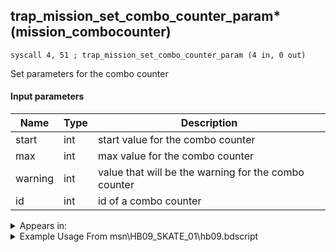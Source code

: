 ## trap_mission_set_combo_counter_param* (mission_combocounter)

`syscall 4, 51 ; trap_mission_set_combo_counter_param (4 in, 0 out)`

Set parameters for the combo counter

#### Input parameters
| Name | Type | Description
|------|------|------------
| start   | int   | start value for the combo counter
| max   | int   | max value for the combo counter
| warning   | int   | value that will be the warning for the combo counter
| id   | int   | id of a combo counter




<details>
	<summary>Appears in:</summary>
| filename | Entity (obj)
|----------|-------------
| msn\HB09_SKATE_01\hb09.bdscript       |           
| msn\TT06_PERFORM_02\tt06.bdscript       |           

</details>

<details>
	<summary>Example Usage From msn\HB09_SKATE_01\hb09.bdscript</summary>
```
L190:
 pushFromFSp 0
 fetchValue 0
 syscall 4, 36 ; trap_score_score (1 in, 1 out)
 pushFromFSp 4
 syscall 4, 5 ; trap_mission_set_count (2 in, 0 out)
 pushImm 0
 pushImm 0
 pushFromFSp 0
 fetchValue 0
 syscall 4, 36 ; trap_score_score (1 in, 1 out)
 pushImm 1
 add 
 pushImm 0
 syscall 4, 51 ; trap_mission_set_combo_counter_param (4 in, 0 out)
```
</details>

